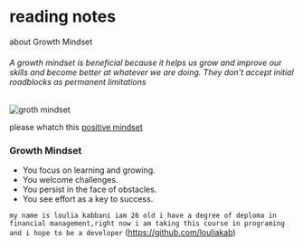 # reading notes
about  Growth Mindset
###### A growth mindset is beneficial because it helps us grow and improve our skills and become better at whatever we are doing. They don't accept initial roadblocks as permanent limitations ######
![groth mindset](https://th.bing.com/th/id/OIP.vvkfCXVbLl8Pt42ciOHpvgHaD4?pid=ImgDet&rs=1)

please whatch this [positive mindset](https://youtu.be/YWReJmixboQ)

### Growth Mindset ###
- You focus on learning and growing.
- You welcome challenges.
- You persist in the face of obstacles.
- You see effort as a key to success.

`` my name is loulia kabbani iam 26 old i have a degree of deploma in financial management,right now i am taking this course in programing and i hope to be a developer ``
(https://github.com/louliakab)